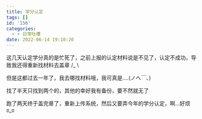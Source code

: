 ```yaml
---
title: 学分认定
tags: []
id: '156'
categories:
  - - 日常吐槽
date: 2022-06-14 19:10:20
---
```


这几天认定学分真的是忙死了，之前上报的认定材料说是不见了，认定不成功，导致我还得重新找材料去盖章 /\_ \\

但是这都过去一年了，我去哪找材料哦，我可真是....(ノへ￣、)

找了半天只找到两个的，其他的幸好我有备份，要不然就无了

跑了两天终于盖完章了，重新上传系统，然后又要弄今年的学分认定，啊...好烦ಠ\_ಠ